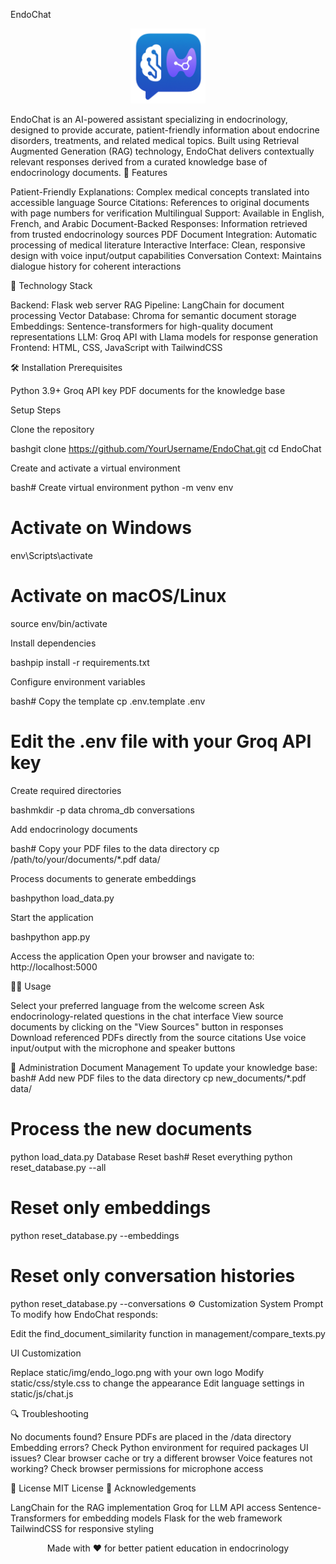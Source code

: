 EndoChat
<p align="center">
 <img src="static/img/endo_logo.png" alt="EndoChat Logo" width="120">
</p>
EndoChat is an AI-powered assistant specializing in endocrinology, designed to provide accurate, patient-friendly information about endocrine disorders, treatments, and related medical topics. Built using Retrieval Augmented Generation (RAG) technology, EndoChat delivers contextually relevant responses derived from a curated knowledge base of endocrinology documents.
🌟 Features

Patient-Friendly Explanations: Complex medical concepts translated into accessible language
Source Citations: References to original documents with page numbers for verification
Multilingual Support: Available in English, French, and Arabic
Document-Backed Responses: Information retrieved from trusted endocrinology sources
PDF Document Integration: Automatic processing of medical literature
Interactive Interface: Clean, responsive design with voice input/output capabilities
Conversation Context: Maintains dialogue history for coherent interactions

🧪 Technology Stack

Backend: Flask web server
RAG Pipeline: LangChain for document processing
Vector Database: Chroma for semantic document storage
Embeddings: Sentence-transformers for high-quality document representations
LLM: Groq API with Llama models for response generation
Frontend: HTML, CSS, JavaScript with TailwindCSS

🛠️ Installation
Prerequisites

Python 3.9+
Groq API key
PDF documents for the knowledge base

Setup Steps

Clone the repository

bashgit clone https://github.com/YourUsername/EndoChat.git
cd EndoChat

Create and activate a virtual environment

bash# Create virtual environment
python -m venv env

# Activate on Windows
env\Scripts\activate

# Activate on macOS/Linux
source env/bin/activate

Install dependencies

bashpip install -r requirements.txt

Configure environment variables

bash# Copy the template
cp .env.template .env

# Edit the .env file with your Groq API key

Create required directories

bashmkdir -p data chroma_db conversations

Add endocrinology documents

bash# Copy your PDF files to the data directory
cp /path/to/your/documents/*.pdf data/

Process documents to generate embeddings

bashpython load_data.py

Start the application

bashpython app.py

Access the application
Open your browser and navigate to: http://localhost:5000

🧑‍💻 Usage

Select your preferred language from the welcome screen
Ask endocrinology-related questions in the chat interface
View source documents by clicking on the "View Sources" button in responses
Download referenced PDFs directly from the source citations
Use voice input/output with the microphone and speaker buttons

🔧 Administration
Document Management
To update your knowledge base:
bash# Add new PDF files to the data directory
cp new_documents/*.pdf data/

# Process the new documents
python load_data.py
Database Reset
bash# Reset everything
python reset_database.py --all

# Reset only embeddings
python reset_database.py --embeddings

# Reset only conversation histories
python reset_database.py --conversations
⚙️ Customization
System Prompt
To modify how EndoChat responds:

Edit the find_document_similarity function in management/compare_texts.py

UI Customization

Replace static/img/endo_logo.png with your own logo
Modify static/css/style.css to change the appearance
Edit language settings in static/js/chat.js

🔍 Troubleshooting

No documents found? Ensure PDFs are placed in the /data directory
Embedding errors? Check Python environment for required packages
UI issues? Clear browser cache or try a different browser
Voice features not working? Check browser permissions for microphone access

📄 License
MIT License
🙏 Acknowledgements

LangChain for the RAG implementation
Groq for LLM API access
Sentence-Transformers for embedding models
Flask for the web framework
TailwindCSS for responsive styling

<p align="center">
  Made with ❤️ for better patient education in endocrinology
</p>
